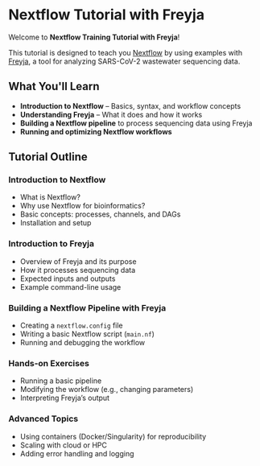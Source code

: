 # **Nextflow Tutorial with Freyja**

Welcome to **Nextflow Training Tutorial with Freyja**! 

This tutorial is designed to teach you [Nextflow](https://www.nextflow.io/docs/latest/overview.html) by using examples with [Freyja](https://andersen-lab.github.io/Freyja/index.html#), a tool for analyzing SARS-CoV-2 wastewater sequencing data.

## What You'll Learn
- **Introduction to Nextflow** – Basics, syntax, and workflow concepts
- **Understanding Freyja** – What it does and how it works
- **Building a Nextflow pipeline** to process sequencing data using Freyja
- **Running and optimizing Nextflow workflows**

## Tutorial Outline

### **Introduction to Nextflow**
- What is Nextflow?
- Why use Nextflow for bioinformatics?
- Basic concepts: processes, channels, and DAGs
- Installation and setup

### **Introduction to Freyja**
- Overview of Freyja and its purpose
- How it processes sequencing data
- Expected inputs and outputs
- Example command-line usage

### **Building a Nextflow Pipeline with Freyja**
- Creating a `nextflow.config` file
- Writing a basic Nextflow script (`main.nf`)
- Running and debugging the workflow

### **Hands-on Exercises**
- Running a basic pipeline
- Modifying the workflow (e.g., changing parameters)
- Interpreting Freyja’s output

### **Advanced Topics**
- Using containers (Docker/Singularity) for reproducibility
- Scaling with cloud or HPC
- Adding error handling and logging
